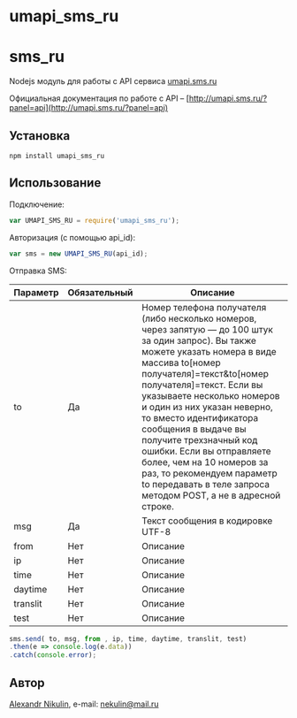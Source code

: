 # umapi_sms_ru

sms_ru
======

Nodejs модуль для работы с API сервиса [umapi.sms.ru](http://umapi.sms.ru)

Официальная документация по работе с API – [http://umapi.sms.ru/?panel=api](http://umapi.sms.ru/?panel=api)
## Установка
```
npm install umapi_sms_ru
```

## Использование

Подключение:
```js
var UMAPI_SMS_RU = require('umapi_sms_ru');
```

Авторизация (с помощью api_id):
```js
var sms = new UMAPI_SMS_RU(api_id);
```


Отправка SMS:

|Параметр|Обязательный|Описание                                                                           |
|--------|------------|-----------------------------------------------------------------------------------|
|to|Да|Номер телефона получателя (либо несколько номеров, через запятую — до 100 штук за один запрос). Вы также можете указать номера в виде массива to[номер получателя]=текст&to[номер получателя]=текст. Если вы указываете несколько номеров и один из них указан неверно, то вместо идентификатора сообщения в выдаче вы получите трехзначный код ошибки. Если вы отправляете более, чем на 10 номеров за раз, то рекомендуем параметр to передавать в теле запроса методом POST, а не в адресной строке.|
|msg|Да|Текст сообщения в кодировке UTF-8|
|from|Нет|Описание|
|ip|Нет|Описание|
|time|Нет|Описание|
|daytime|Нет|Описание|
|translit|Нет|Описание|
|test|Нет|Описание|

```js
sms.send( to, msg, from , ip, time, daytime, translit, test)
.then(e => console.log(e.data))
.catch(console.error);
```


## Автор

[Alexandr Nikulin](https://github.com/SashokNekulin/), e-mail: [nekulin@mail.ru](mailto:nekulin@mail.ru)
